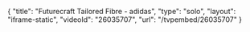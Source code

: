 {
    "title": "Futurecraft Tailored Fibre - adidas",
    "type": "solo",
    "layout": "iframe-static",
    "videoId": "26035707",
    "url": "\/tvpembed\/26035707"
}